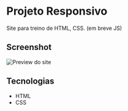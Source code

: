 # Projeto Responsivo

Site para treino de HTML, CSS. (em breve JS)


## Screenshot
![Preview do site]()

## Tecnologias
- HTML
- CSS
